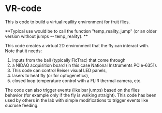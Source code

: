 # VR-code
 This is code to build a virtual reaility environment for fruit flies. 

**Typical use would be to call the function "temp_reality_jump" (or an older version without jumps -- temp_reality). **

This code creates a virtual 2D environment that the fly can interact with. Note that it needs:
1) Inputs from the ball (typically FicTrac) that come through 
2) a NIDAQ acquisition board (in this case National Instruments PCIe-6351).
3) This code can control Reiser visual LED panels,
4) lasers to heat fly (or for optogenetics), 
5) closed loop temperature control with a FLIR thermal camera, etc. 

The code can also trigger events (like bar jumps) based on the flies behavior (for example only if the fly is walking straight). This code has been used by others in the lab with simple modifications to trigger events like sucrose feeding.  
